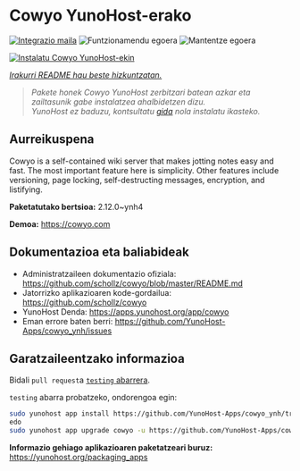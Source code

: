 <!--
Ohart ongi: README hau automatikoki sortu da <https://github.com/YunoHost/apps/tree/master/tools/readme_generator>ri esker
EZ editatu eskuz.
-->

# Cowyo YunoHost-erako

[![Integrazio maila](https://dash.yunohost.org/integration/cowyo.svg)](https://dash.yunohost.org/appci/app/cowyo) ![Funtzionamendu egoera](https://ci-apps.yunohost.org/ci/badges/cowyo.status.svg) ![Mantentze egoera](https://ci-apps.yunohost.org/ci/badges/cowyo.maintain.svg)

[![Instalatu Cowyo YunoHost-ekin](https://install-app.yunohost.org/install-with-yunohost.svg)](https://install-app.yunohost.org/?app=cowyo)

*[Irakurri README hau beste hizkuntzatan.](./ALL_README.md)*

> *Pakete honek Cowyo YunoHost zerbitzari batean azkar eta zailtasunik gabe instalatzea ahalbidetzen dizu.*  
> *YunoHost ez baduzu, kontsultatu [gida](https://yunohost.org/install) nola instalatu ikasteko.*

## Aurreikuspena

Cowyo is a self-contained wiki server that makes jotting notes easy and fast. The most important feature here is simplicity. Other features include versioning, page locking, self-destructing messages, encryption, and listifying.


**Paketatutako bertsioa:** 2.12.0~ynh4

**Demoa:** <https://cowyo.com>
## Dokumentazioa eta baliabideak

- Administratzaileen dokumentazio ofiziala: <https://github.com/schollz/cowyo/blob/master/README.md>
- Jatorrizko aplikazioaren kode-gordailua: <https://github.com/schollz/cowyo>
- YunoHost Denda: <https://apps.yunohost.org/app/cowyo>
- Eman errore baten berri: <https://github.com/YunoHost-Apps/cowyo_ynh/issues>

## Garatzaileentzako informazioa

Bidali `pull request`a [`testing` abarrera](https://github.com/YunoHost-Apps/cowyo_ynh/tree/testing).

`testing` abarra probatzeko, ondorengoa egin:

```bash
sudo yunohost app install https://github.com/YunoHost-Apps/cowyo_ynh/tree/testing --debug
edo
sudo yunohost app upgrade cowyo -u https://github.com/YunoHost-Apps/cowyo_ynh/tree/testing --debug
```

**Informazio gehiago aplikazioaren paketatzeari buruz:** <https://yunohost.org/packaging_apps>
